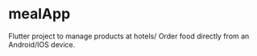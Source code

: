 # mealApp

Flutter project to manage products at hotels/ Order food directly from an Android/IOS device.
